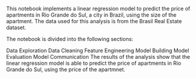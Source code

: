 This notebook implements a linear regression model to predict the price of apartments in Rio Grande do Sul, a city in Brazil, using the size of the apartment. The data used for this analysis is from the Brasil Real Estate dataset.

The notebook is divided into the following sections:

Data Exploration
Data Cleaning
Feature Engineering
Model Building
Model Evaluation
Model Communication
The results of the analysis show that the linear regression model is able to predict the price of apartments in Rio Grande do Sul, using the price of the apartmnet.
